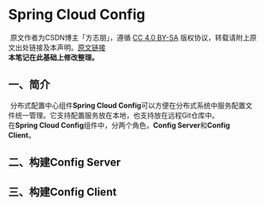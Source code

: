 # Spring Cloud Config
​		原文作者为CSDN博主「方志朋」，遵循 [CC 4.0 BY-SA](https://creativecommons.org/licenses/by-sa/4.0/) 版权协议，转载请附上原文出处链接及本声明。[原文链接](https://blog.csdn.net/forezp/article/details/81041028)  
​		**本笔记在此基础上修改整理。**
## 一、简介
​		分布式配置中心组件**Spring Cloud Config**可以方便在分布式系统中服务配置文件统一管理。它支持配置服务放在本地，也支持放在远程Git仓库中。  
​		在**Spring Cloud Config**组件中，分两个角色，**Config Server**和**Config Client**。
## 二、构建Config Server

## 三、构建Config Client